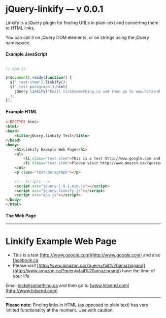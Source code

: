jQuery-linkify — v 0.0.1
==============

Linkify is a jQuery plugin for finding URLs in plain-text and converting them to HTML links.

You can call it on jQuery DOM elements, or on strings using the jQuery namespace,

#### Example JavaScript
```javascript

// app.js

$(document).ready(function() {
  $('.test-item').linkify();
  $('.test-paragraph').html(
    jQuery.linkify("Email nick@something.ca and then go to www.hitsend.com")
  );
});
```

#### Example HTML
```html
<!DOCTYPE html>
<html>
<head>
	<title>jQuery.linkify Test</title>
</head>
<body>
	<h1>Linkify Example Web Page</h1>
	<ul>
		<li class="text-item">This is a test http://www.google.com and also facebook.ca</li>
		<li class="text-item">Please visit http://www.amazon.ca/?query=fail%20amazingand have the time of your life</li>
	</ul>
	<p class="test-paragraph"></p>
	
	<!-- Scripts -->
	<script src="jquery-1.9.1.min.js"></script>
	<script src="jquery.linkify.js"></script>
	<script src="app.js"></script>
</body>
</html>
```

#### The Web Page
---
# Linkify Example Web Page

* This is a test [http://www.google.com](http://www.google.com) and also [facebook.ca](http://facebook.ca)
* Please visit [http://www.amazon.ca/?query=fail%20amazingand](http://www.amazon.ca/?query=fail%20amazingand) have the time of your life

Email [nick@something.ca](mailto:nick@something.ca) and then go to [www.hitsend.com](http://www.hitsend.com)

---

**Please note:** Finding links in HTML (as opposed to plain text) has very limited functionality at the moment. Use with caution.

